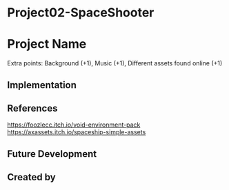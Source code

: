 # Project02-SpaceShooter

# Project Name
Extra points: Background (+1), Music (+1), Different assets found online (+1)
## Implementation
## References

https://foozlecc.itch.io/void-environment-pack
https://axassets.itch.io/spaceship-simple-assets

## Future Development
## Created by
